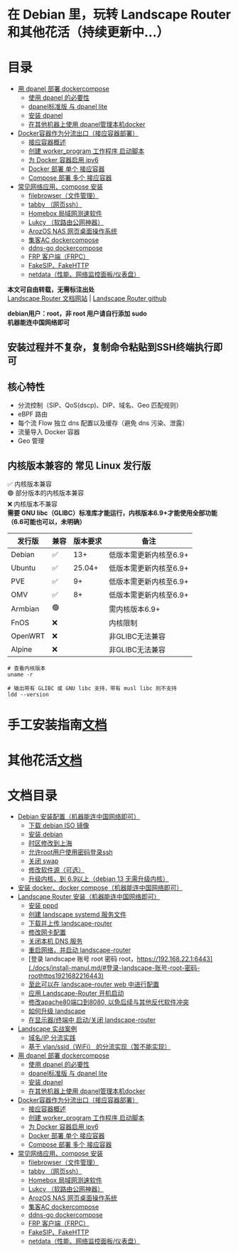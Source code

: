 # 在 Debian 里，玩转 Landscape Router 和其他花活（持续更新中...）

# 目录
- [用 dpanel 部署 dockercompose](./docs/tricks.md/#用-dpanel-部署-dockercompose)
  - [使用 dpanel 的必要性](./docs/tricks.md/#使用-dpanel-的必要性)
  - [dpanel标准版 与 dpanel lite](./docs/tricks.md/#dpanel标准版-与-dpanel-lite)
  - [安装 dpanel](./docs/tricks.md/#安装-dpanel)
  - [在其他机器上使用 dpanel管理本机docker](./docs/tricks.md/#在其他机器上使用-dpanel管理本机docker)
- [Docker容器作为分流出口（接应容器部署）](./docs/tricks.md/#docker容器作为分流出口接应容器部署)
  - [接应容器概述](./docs/tricks.md/#接应容器概述)
  - [创建 worker_program 工作程序 启动脚本](./docs/tricks.md/#创建-worker_program-工作程序-启动脚本)
  - [为 Docker 容器启用 ipv6](./docs/tricks.md/#为-docker-容器启用-ipv6)
  - [Docker 部署 单个 接应容器](./docs/tricks.md/#docker-部署-单个-接应容器)
  - [Compose 部署 多个 接应容器](./docs/tricks.md/#compose-部署-多个-接应容器)
- [常见网络应用、compose 安装](./docs/tricks.md/#常见网络应用compose-安装)
  - [filebrowser（文件管理）](./docs/tricks.md/#filebrowser文件管理)
  - [tabby （网页ssh）](./docs/tricks.md/#tabby-网页ssh)
  - [Homebox 局域网测速软件](./docs/tricks.md/#homebox-局域网测速软件)
  - [Lukcy （软路由公网神器）](./docs/tricks.md/#lukcy-软路由公网神器)
  - [ArozOS NAS 网页桌面操作系统](./docs/tricks.md/#arozos-nas-网页桌面操作系统)
  - [集客AC dockercompose](./docs/tricks.md/#集客ac-dockercompose)
  - [ddns-go dockercompose](./docs/tricks.md/#ddns-go-dockercompose)
  - [FRP 客户端（FRPC）](./docs/tricks.md/#frp-客户端frpc)
  - [FakeSIP、FakeHTTP](./docs/tricks.md/#fakesipfakehttp)
  - [netdata（性能、网络监控面板/仪表盘）](./docs/tricks.md/#netdata性能网络监控面板仪表盘)

**本文可自由转载，无需标注出处**  
[Landscape Router 文档网站](https://landscape.whileaway.dev/introduction.html) | [Landscape Router github](https://github.com/ThisSeanZhang/landscape)


**debian用户：root，非 root 用户请自行添加 sudo**   
**机器能连中国网络即可** 

## 安装过程并不复杂，复制命令粘贴到SSH终端执行即可

## 核心特性
* 分流控制（SIP、QoS(dscp)、DIP、域名、Geo 匹配规则）
* eBPF 路由
* 每个流 Flow 独立 dns 配置以及缓存（避免 dns 污染、泄露）
* 流量导入 Docker 容器
* Geo 管理

## 内核版本兼容的 常见 Linux 发行版  
✅ 内核版本兼容  
🟢 部分版本的内核版本兼容  
❌ 内核版本不兼容  
**需要 GNU libc（GLIBC）标准库才能运行，内核版本6.9+才能使用全部功能（6.6可能也可以，未明确）**


| 发行版 | 兼容 | 版本要求 | 备注 |  
|---|---|---|---|  
| Debian  | ✅ | 13+ | 低版本需更新内核至6.9+ |  
| Ubuntu | ✅ | 25.04+ | 低版本需更新内核至6.9+|  
| PVE | ✅ | 9+ | 低版本需更新内核至6.9+|  
| OMV | ✅ | 8+ | 低版本需更新内核至6.9+| 
| Armbian | 🟢 |  | 需内核版本6.9+|  
| FnOS | ❌ |  | 内核限制 |  
| OpenWRT | ❌ |  | 非GLIBC无法兼容 |  
| Alpine | ❌ |  | 非GLIBC无法兼容 |  
<!--⚠️ 调整后可兼容-->
<!--🟡 未知  -->
``` shell
# 查看内核版本
uname -r

```
``` shell
# 输出带有 GLIBC 或 GNU libc 支持，带有 musl libc 则不支持
ldd --version

```
# 手工安装指南[文档](./docs/install-manul.md)

# 其他花活[文档](./docs/tricks.md)

# 文档目录
- [Debian 安装配置（机器能连中国网络即可）](./docs/install-manul.md/#debian-安装配置机器能连中国网络即可)
  - [下载 debian  ISO 镜像](./docs/install-manul.md/#下载必要软件)
  - [安装 debian](./docs/install-manul.md/#安装-debian)
  - [时区修改到上海](./docs/install-manul.md/#时区修改到上海)
  - [允许root用户使用密码登录ssh](./docs/install-manul.md/#允许root用户使用密码登录ssh)
  - [关闭 swap](./docs/install-manul.md/#关闭-swap)
  - [修改软件源（可选）](#修改软件源可选)
  - [升级内核，到 6.9以上（debian 13 无需升级内核）](./docs/install-manul.md/#升级内核到-69以上debian-13-无需升级内核)
- [安装 docker、docker compose（机器能连中国网络即可） ](./docs/install-manul.md/#安装-dockerdocker-compose机器能连中国网络即可)
- [Landscape Router 安装（机器能连中国网络即可）](./docs/install-manul.md/#landscape-安装机器能连中国网络即可)
  - [安装 pppd](./docs/install-manul.md/#安装-pppd)
  - [创建 landscape systemd 服务文件](./docs/install-manul.md/#创建-landscape-systemd-服务文件)
  - [下载并上传 landscape-router](./docs/install-manul.md/#下载并上传-landscape-router)
  - [修改网卡配置](./docs/install-manul.md/#修改网卡配置)
  - [关闭本机 DNS 服务](./docs/install-manul.md/#关闭本机-dns-服务)
  - [重启网络，并启动 landscape-router](./docs/install-manul.md/#重启网络并启动-landscape-router)
  - [登录 landscape 账号 root 密码 root，https://192.168.22.1:6443](./docs/install-manul.md/#登录-landscape-账号-root-密码-roothttps1921682216443)
  - [至此可以在 landscape-router web 中进行配置](./docs/install-manul.md/#至此可以在-landscape-router-web-中进行配置)
  - [应用 Landscape-Router 开机启动](./docs/install-manul.md/#应用-landscape-router-开机启动)
  - [修改apache80端口到8080, 以免后续与其他反代软件冲突](./docs/install-manul.md/#修改apache80端口到8080-以免后续与其他反代软件冲突)
  - [如何升级 landscape](./docs/install-manul.md/#如何升级-landscape)
  - [在显示器/终端中 启动/关闭 landscape-router](./docs/install-manul.md/#在显示器终端中-启动关闭-landscape-router)
- [Landscape 实战案例](./docs/install-manul.md/#landscape-实战案例)
  - [域名/IP 分流实践](./docs/install-manul.md/#域名ip-分流实践)
  - [基于 vlan/ssid（WiFi） 的分流实现（暂不能实现）](./docs/install-manul.md/#基于-vlanssidwifi-的分流实现暂不能实现)
- [用 dpanel 部署 dockercompose](./docs/tricks.md/#用-dpanel-部署-dockercompose)
  - [使用 dpanel 的必要性](./docs/tricks.md/#使用-dpanel-的必要性)
  - [dpanel标准版 与 dpanel lite](./docs/tricks.md/#dpanel标准版-与-dpanel-lite)
  - [安装 dpanel](./docs/tricks.md/#安装-dpanel)
  - [在其他机器上使用 dpanel管理本机docker](./docs/tricks.md/#在其他机器上使用-dpanel管理本机docker)
- [Docker容器作为分流出口（接应容器部署）](./docs/tricks.md/#docker容器作为分流出口接应容器部署)
  - [接应容器概述](./docs/tricks.md/#接应容器概述)
  - [创建 worker_program 工作程序 启动脚本](./docs/tricks.md/#创建-worker_program-工作程序-启动脚本)
  - [为 Docker 容器启用 ipv6](./docs/tricks.md/#为-docker-容器启用-ipv6)
  - [Docker 部署 单个 接应容器](./docs/tricks.md/#docker-部署-单个-接应容器)
  - [Compose 部署 多个 接应容器](./docs/tricks.md/#compose-部署-多个-接应容器)
- [常见网络应用、compose 安装](./docs/tricks.md/#常见网络应用compose-安装)
  - [filebrowser（文件管理）](./docs/tricks.md/#filebrowser文件管理)
  - [tabby （网页ssh）](./docs/tricks.md/#tabby-网页ssh)
  - [Homebox 局域网测速软件](./docs/tricks.md/#homebox-局域网测速软件)
  - [Lukcy （软路由公网神器）](./docs/tricks.md/#lukcy-软路由公网神器)
  - [ArozOS NAS 网页桌面操作系统](./docs/tricks.md/#arozos-nas-网页桌面操作系统)
  - [集客AC dockercompose](./docs/tricks.md/#集客ac-dockercompose)
  - [ddns-go dockercompose](./docs/tricks.md/#ddns-go-dockercompose)
  - [FRP 客户端（FRPC）](./docs/tricks.md/#frp-客户端frpc)
  - [FakeSIP、FakeHTTP](./docs/tricks.md/#fakesipfakehttp)
  - [netdata（性能、网络监控面板/仪表盘）](./docs/tricks.md/#netdata性能网络监控面板仪表盘)


